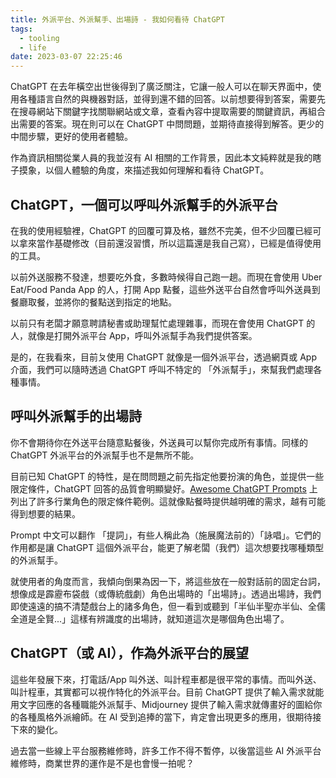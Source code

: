 ```yaml
---
title: 外派平台、外派幫手、出場詩 - 我如何看待 ChatGPT
tags:
  - tooling
  - life
date: 2023-03-07 22:25:46
---
```


ChatGPT 在去年橫空出世後得到了廣泛關注，它讓一般人可以在聊天界面中，使用各種語言自然的與機器對話，並得到還不錯的回答。以前想要得到答案，需要先在搜尋網站下關鍵字找關聯網站或文章，查看內容中提取需要的關鍵資訊，再組合出需要的答案。現在則可以在 ChatGPT 中問問題，並期待直接得到解答。更少的中間步驟，更好的使用者體驗。

作為資訊相關從業人員的我並沒有 AI 相關的工作背景，因此本文純粹就是我的瞎子摸象，以個人體驗的角度，來描述我如何理解和看待 ChatGPT。

## ChatGPT，一個可以呼叫外派幫手的外派平台

在我的使用經驗裡，ChatGPT 的回覆可算及格，雖然不完美，但不少回覆已經可以拿來當作基礎修改（目前還沒習慣，所以這篇還是我自己寫），已經是值得使用的工具。

以前外送服務不發達，想要吃外食，多數時候得自己跑一趟。而現在會使用 Uber Eat/Food Panda App 的人，打開 App 點餐，這些外送平台自然會呼叫外送員到餐廳取餐，並將你的餐點送到指定的地點。

以前只有老闆才願意聘請秘書或助理幫忙處理雜事，而現在會使用 ChatGPT 的人，就像是打開外派平台 App，呼叫外派幫手為我們提供答案。

是的，在我看來，目前ㄆ使用 ChatGPT 就像是一個外派平台，透過網頁或 App 介面，我們可以隨時透過 ChatGPT 呼叫不特定的 「外派幫手」，來幫我們處理各種事情。

## 呼叫外派幫手的出場詩

你不會期待你在外送平台隨意點餐後，外送員可以幫你完成所有事情。同樣的 ChatGPT 外派平台的外派幫手也不是無所不能。

目前已知 ChatGPT 的特性，是在問問題之前先指定他要扮演的角色，並提供一些限定條件，ChatGPT 回答的品質會明顯變好。[Awesome ChatGPT Prompts](https://github.com/f/awesome-chatgpt-prompts) 上列出了許多行業角色的限定條件範例。這就像點餐時提供越明確的需求，越有可能得到想要的結果。

Prompt 中文可以翻作 「提詞」，有些人稱此為（施展魔法前的）「詠唱」。它們的作用都是讓 ChatGPT 這個外派平台，能更了解老闆（我們）這次想要找哪種類型的外派幫手。

就使用者的角度而言，我傾向倒果為因一下，將這些放在一般對話前的固定台詞，想像成是霹靂布袋戲（或傳統戲劇）角色出場時的「出場詩」。透過出場詩，我們即使遠遠的搞不清楚戲台上的諸多角色，但一看到或聽到「半仙半聖亦半仙、全儒全道是全賢...」這樣有辨識度的出場詩，就知道這次是哪個角色出場了。

## ChatGPT（或 AI），作為外派平台的展望

這些年發展下來，打電話/App 叫外送、叫計程車都是很平常的事情。而叫外送、叫計程車，其實都可以視作特化的外派平台。目前 ChatGPT 提供了輸入需求就能用文字回應的各種職能外派幫手、Midjourney 提供了輸入需求就傳畫好的圖給你的各種風格外派繪師。在 AI 受到追捧的當下，肯定會出現更多的應用，很期待接下來的變化。

過去當一些線上平台服務維修時，許多工作不得不暫停，以後當這些 AI 外派平台維修時，商業世界的運作是不是也會慢一拍呢？
